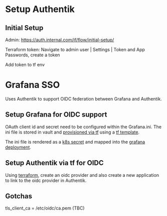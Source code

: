 
# Setup Authentik

## Initial Setup

Admin: https://auth.internal.com/if/flow/initial-setup/

Terraform token: Navigate to admin user | Settings | Token and App Passwords, create a token

Add token to tf env

# Grafana SSO

Uses Authentik to support OIDC federation between Grafana and Authentik.

## Setup Grafana for OIDC support

OAuth client id and secret need to be configured within the Grafana.ini. The ini file is stored in vault and [provisioned via tf](/setup/vault/grafana-kv2.tf) using a [tf template](/setup/vault/grafana-ini-oauth.tftpl).

The ini file is rendered as a [k8s secret](/infrastructure/common/monitoring/external-secrets.yaml) and mapped into the [grafana deployment](/infrastructure/common/monitoring/grafana-deployment.yaml).

## Setup Authentik via tf for OIDC

Using [terraform](./main.tf), create an oidc provider and also create a new application to link to the oidc provider in Authentik.

## Gotchas

tls_client_ca = /etc/oidc/ca.pem (TBC)
